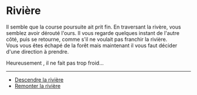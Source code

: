 # Rivière

Il semble que la course poursuite ait prit fin. En traversant la rivère, vous semblez avoir dérouté l'ours. Il vous regarde quelques instant de l'autre côté, puis se retourne, comme s'il ne voulait pas franchir la rivière.  
Vous vous êtes échapé de la forêt mais maintenant il vous faut décider d'une direction à prendre. 

Heureusement , il ne fait pas trop froid...

***

- [Descendre la rivière](https://github.com/Yacine-Oussadi/TP_Techmed_Groupe_1_Labyrinth/blob/main/Falaise.md)
- [Remonter la rivière](https://github.com/Yacine-Oussadi/TP_Techmed_Groupe_1_Labyrinth/blob/main/Rencontre.md)
